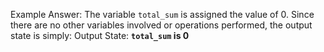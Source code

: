 Example Answer:
The variable `total_sum` is assigned the value of 0. Since there are no other variables involved or operations performed, the output state is simply:
Output State: **`total_sum` is 0**
